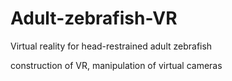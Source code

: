 # Adult-zebrafish-VR
Virtual reality for head-restrained adult zebrafish

construction of VR, manipulation of virtual cameras

